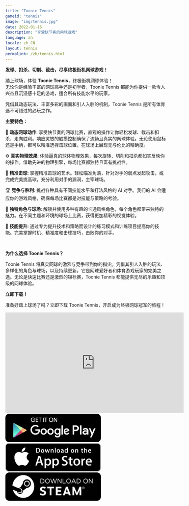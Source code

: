 ```yaml
---
title: "Toonie Tennis"
gameid: "tennis"
image: "img/tennis.jpg"
date: 2022-01-16
description: "享受快节奏的网球游戏"
language: zh
locale: zh_CN
layout: tennis
permalink: /zh/tennis.html
---
```


**发球、扣杀、切削、截击，尽享终极街机网球游戏！**

踏上球场，体验 **Toonie Tennis**，终极街机网球体验！  
无论你是经验丰富的网球高手还是初学者，Toonie Tennis 都能为你提供一款令人兴奋且沉浸感十足的游戏，适合所有技能水平的玩家。

凭借其动态玩法、丰富多彩的画面和引人入胜的机制，Toonie Tennis 是所有体育迷不可错过的必玩之作。

**主要特色：**

🎾 **动态网球动作**: 享受快节奏的网球比赛，直观的操作让你轻松发球、截击和扣杀，走向胜利。响应灵敏的触摸控制确保了流畅且真实的网球体验。无论使用鼠标还是手柄，都可以精准选择击球位置，在球场上展现无与伦比的精确度。

⚙️ **真实物理效果**: 体验逼真的球体物理效果，每次旋转、切削和扣杀都如实反映你的操作。借助先进的物理引擎，每场比赛都独特且富有挑战性。

🎯 **精准击球**: 掌握精准击球的艺术。轻松瞄准角落，针对对手的弱点发起攻击，或完成完美挑高球，充分利用对手的漏洞，主宰球场。

🏆 **竞争与胜利**: 挑战各种具有不同技能水平和打法风格的 AI 对手。我们的 AI 会适应你的游戏风格，确保每场比赛都是对技能与策略的考验。

🤩 **独特角色与球场**: 解锁并使用多种有趣的卡通风格角色，每个角色都带来独特的魅力。在不同主题和环境的球场上比赛，获得更加精彩的视觉体验。

💪 **技能提升**: 通过专为提升技术和策略而设计的练习模式和训练项目提高你的技能。完美掌握时机、精准度和击球技巧，击败你的对手。

<br/>

**为什么选择 Toonie Tennis？**

Toonie Tennis 将真实网球的激烈与竞争带到你的指尖。凭借其引人入胜的玩法、多样化的角色与球场，以及持续更新，它是网球爱好者和体育游戏玩家的完美之选。无论是快速比赛还是激烈的锦标赛，Toonie Tennis 都能提供无尽的乐趣和顶级的网球体验。

**立即下载！**

准备好踏上球场了吗？立即下载 Toonie Tennis，开启成为终极网球冠军的旅程！

<div class="video-container">
    <iframe width="560" height="315" src="https://www.youtube.com/embed/RcJv_bxShWc" frameborder="0"
            allow="autoplay; encrypted-media" allowfullscreen></iframe>
</div>
<div class="download-buttons">
    <a target="_blank"
       href="https://play.google.com/store/apps/details?id=com.rGyani.Tennis">
        <img class="link" src="/img/ui/playstore.png"></a>
    <a  target="_blank"
       href="https://apps.apple.com/us/app/toonie-tennis/id1610304081">
        <img class="link" src="/img/ui/appstore.png"></a>
</div>
<div class="download-buttons">
    <a target="_blank"
       href="https://store.steampowered.com/app/3084510/Toonie_Tennis/">
        <img class="link" src="/img/ui/steam.png"></a>
</div>


<div class="keywords" style="visibility: hidden; height: 0; width: 0; overflow: hidden;">
survival, parkour, cliff, puzzles, wildlife encounters, adventure, wilderness, nature, rope swing, ledge jumping, third-person exploration, immersive exploration, breathtaking landscapes, parkour mechanics, cliff climbing, rope swinging, ledge jumping, stamina management, fluid parkour, climbing simulator, obstacle navigation, terrain mastery, action exploration, realistic physics, dangerous leaps, timed actions, parkour survival, ledge grabbing
</div>